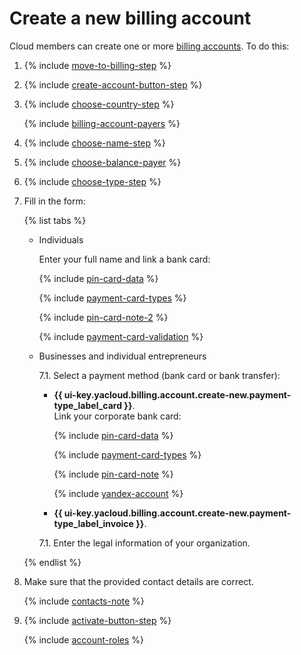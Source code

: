 # Create a new billing account

Cloud members can create one or more [billing accounts](../concepts/billing-account.md). To do this:

1. {% include [move-to-billing-step](../_includes/move-to-billing-step.md) %}

1. {% include [create-account-button-step](../_includes/create-account-button-step.md) %}

1. {% include [choose-country-step](../_includes/choose-country-step.md) %}

   {% include [billing-account-payers](../_includes/billing-account-payers.md) %}

1. {% include [choose-name-step](../_includes/choose-name-step.md) %}

1. {% include [choose-balance-payer](../_includes/choose-balance-payer.md) %}

1. {% include [choose-type-step](../_includes/choose-type-step.md) %}

1. Fill in the form:

   {% list tabs %}

   - Individuals

      Enter your full name and link a bank card:

      {% include [pin-card-data](../_includes/pin-card-data.md) %}

      {% include [payment-card-types](../../_includes/billing/payment-card-types.md) %}

      {% include [pin-card-note-2](../_includes/pin-card-note-2.md) %}

      {% include [payment-card-validation](../_includes/payment-card-validation.md) %}

   - Businesses and individual entrepreneurs

      7.1. Select a payment method (bank card or bank transfer):
      - **{{ ui-key.yacloud.billing.account.create-new.payment-type_label_card }}**.
      <br/>Link your corporate bank card:

         {% include [pin-card-data](../_includes/pin-card-data.md) %}

         {% include [payment-card-types](../../_includes/billing/payment-card-types.md) %}

         {% include [pin-card-note](../_includes/pin-card-note.md) %}

         {% include [yandex-account](../_includes/payment-card-validation.md) %}
      - **{{ ui-key.yacloud.billing.account.create-new.payment-type_label_invoice }}**.

      7.1. Enter the legal information of your organization.

   {% endlist %}

1. Make sure that the provided contact details are correct.

   {% include [contacts-note](../_includes/contacts-note.md) %}

1. {% include [activate-button-step](../_includes/activate-button-step.md) %}

   {% include [account-roles](../_includes/account-roles.md) %}


